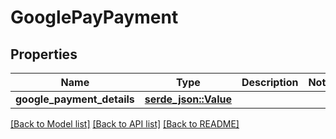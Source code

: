 # GooglePayPayment

## Properties

Name | Type | Description | Notes
------------ | ------------- | ------------- | -------------
**google_payment_details** | [**serde_json::Value**](.md) |  | 

[[Back to Model list]](../README.md#documentation-for-models) [[Back to API list]](../README.md#documentation-for-api-endpoints) [[Back to README]](../README.md)


